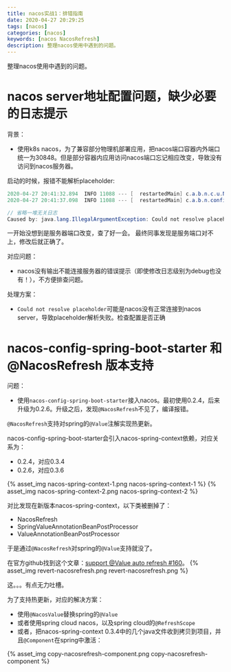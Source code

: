 ```yaml
---
title: nacos实战1：排错指南
date: 2020-04-27 20:29:25
tags: [nacos]
categories: [nacos]
keywords: [nacos NacosRefresh]
description: 整理nacos使用中遇到的问题。
---
```


整理nacos使用中遇到的问题。
<!-- more -->

# nacos server地址配置问题，缺少必要的日志提示

背景：
- 使用k8s nacos，为了兼容部分物理机部署应用，把nacos端口容器内外端口统一为30848。但是部分容器内应用访问nacos端口忘记相应改变，导致没有访问到nacos服务器。

启动的时候，报错不能解析placeholder:
```java
2020-04-27 20:41:32.894  INFO 11088 --- [  restartedMain] c.a.b.n.c.u.NacosConfigPropertiesUtils   : nacosConfigProperties : com.alibaba.boot.nacos.config.properties.NacosConfigProperties@59d702db
2020-04-27 20:41:37.098  INFO 11088 --- [  restartedMain] c.a.b.n.config.util.NacosConfigUtils     : load config from nacos, data-id is : test, group is : ycwu

// 省略一堆无关日志
Caused by: java.lang.IllegalArgumentException: Could not resolve placeholder 'msg.text' in value "${msg.text}"
```

一开始没想到是服务器端口改变，查了好一会。
最终同事发现是服务端口对不上，修改后就正确了。

对应问题：
- nacos没有输出不能连接服务器的错误提示（即使修改日志级别为debug也没有！），不方便排查问题。

处理方案：
- `Could not resolve placeholder`可能是nacos没有正常连接到nacos server，导致placeholder解析失败。检查配置是否正确

# nacos-config-spring-boot-starter 和 @NacosRefresh 版本支持

问题：
- 使用`nacos-config-spring-boot-starter`接入nacos。最初使用0.2.4，后来升级为0.2.6。升级之后，发现`@NacosRefresh`不见了，编译报错。

`@NacosRefresh`支持对spring的`@Value`注解实现热更新。

nacos-config-spring-boot-starter会引入nacos-spring-context依赖，对应关系为：
- 0.2.4，对应0.3.4
- 0.2.6，对应0.3.6

{% asset_img nacos-spring-context-1.png nacos-spring-context-1 %}
{% asset_img nacos-spring-context-2.png nacos-spring-context-2 %}

对比发现在新版本nacos-spring-context，以下类被删掉了：
- NacosRefresh
- SpringValueAnnotationBeanPostProcessor
- ValueAnnotationBeanPostProcessor

于是通过`@NacosRefresh`对spring的`@Value`支持就没了。

在官方github找到这个文章：[support @Value auto refresh #160](https://github.com/nacos-group/nacos-spring-project/issues/160)。
{% asset_img revert-nacosrefresh.png revert-nacosrefresh.png %}

这。。。有点无力吐槽。

为了支持热更新，对应的解决方案：
- 使用`@NacosValue`替换spring的`@Value`
- 或者使用spring cloud nacos，以及spring cloud的`@RefreshScope`
- 或者，把nacos-spring-context 0.3.4中的几个java文件收到拷贝到项目，并且`@Component`在spring中激活：

{% asset_img copy-nacosrefresh-component.png copy-nacosrefresh-component %}
